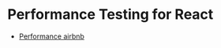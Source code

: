 # Performance Testing for React

- [Performance airbnb](https://medium.com/airbnb-engineering/recent-web-performance-fixes-on-airbnb-listing-pages-6cd8d93df6f4)